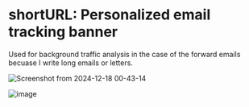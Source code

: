 # shortURL: Personalized email tracking banner

Used for background traffic analysis in the case of the forward emails becuase I write long emails or letters. 

![Screenshot from 2024-12-18 00-43-14](https://github.com/user-attachments/assets/30cfb5da-8f65-4c70-b6dc-8bd5c54b05d6)

![image](https://github.com/user-attachments/assets/17ee70a9-0937-40bc-b528-dac384f2b0e6)
